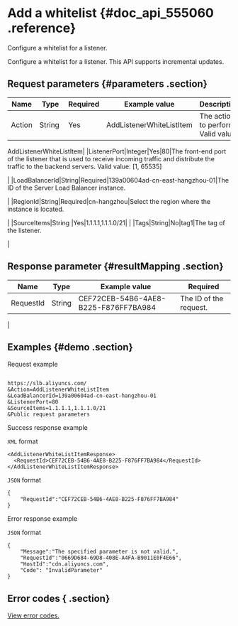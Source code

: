 # Add a whitelist {#doc_api_555060 .reference}

Configure a whitelist for a listener.

Configure a whitelist for a listener. This API supports incremental updates.

## Request parameters {#parameters .section}

|Name|Type|Required|Example value|Description|
|----|----|--------|-------------|-----------|
|Action|String |Yes|AddListenerWhiteListItem|The action to perform. Valid value:

AddListenerWhiteListItem|
|ListenerPort|Integer|Yes|80|The front-end port of the listener that is used to receive incoming traffic and distribute the traffic to the backend servers. Valid value: \[1, 65535\]

|
|LoadBalancerId|String|Required|139a00604ad-cn-east-hangzhou-01|The ID of the Server Load Balancer instance.

|
|RegionId|String|Required|cn-hangzhou|Select the region where the instance is located.

|
|SourceItems|String |Yes|1.1.1.1,1.1.1.0/21| |
|Tags|String|No|tag1|The tag of the listener.

|

## Response parameter {#resultMapping .section}

|Name|Type|Example value|Required|
|----|----|-------------|--------|
|RequestId|String|CEF72CEB-54B6-4AE8-B225-F876FF7BA984|The ID of the request. 

|

## Examples {#demo .section}

Request example

``` {#request_demo}

https://slb.aliyuncs.com/
&Action=AddListenerWhiteListItem
&LoadBalancerId=139a00604ad-cn-east-hangzhou-01
&ListenerPort=80
&SourceItems=1.1.1.1,1.1.1.0/21
&Public request parameters

```

Success response example

`XML` format

``` {#xml_return_success_demo}
<AddListenerWhiteListItemResponse>
  <RequestId>CEF72CEB-54B6-4AE8-B225-F876FF7BA984</RequestId>
</AddListenerWhiteListItemResponse>

```

`JSON` format

``` {#json_return_success_demo}
{
	"RequestId":"CEF72CEB-54B6-4AE8-B225-F876FF7BA984"
}
```

Error response example

`JSON` format

``` {#json_return_failed_demo}
{
	"Message":"The specified parameter is not valid.",
	"RequestId":"0669D684-69D8-408E-A4FA-B9011E0F4E66",
	"HostId":"cdn.aliyuncs.com",
	"Code": "InvalidParameter"
}
```

## Error codes { .section}

[View error codes.](https://error-center.aliyun.com/status/product/Slb)

